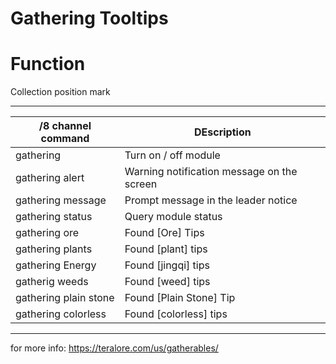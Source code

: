 Gathering Tooltips
======

# Function

Collection position mark

------

/8 channel command  | DEscription
--- | ---
gathering | Turn on / off module
gathering alert | 	Warning notification message on the screen
gathering message | Prompt message in the leader notice
gathering status | Query module status
gathering ore | Found [Ore] Tips
gathering plants | Found [plant] tips
gathering Energy | Found [jingqi] tips
gatherig weeds | 	Found [weed] tips
gathering plain stone | Found [Plain Stone] Tip
gathering colorless | Found [colorless] tips
------

for more info: https://teralore.com/us/gatherables/
